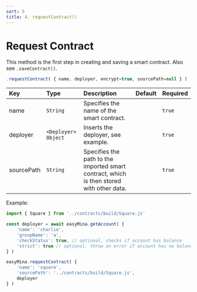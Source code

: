 ```yaml
---
sort: 5
title: 4. requestContract()
---
```



# Request Contract

This method is the first step in creating and saving a smart contract. Also see `.saveContract()`.

```javascript
.requestContract( { name, deployer, encrypt=true, sourcePath=null } )
```

| Key | Type | Description | Default | Required |
| :-- | :-- | :-- | :-- | :-- |
| name | `String` | Specifies the name of the smart contract. | | `true` |
| deployer | `<Deployer> Object` | Inserts the deployer, see example. | | `true` |
| sourcePath | `String` | Specifies the path to the imported smart contract, which is then stored with other data. | | `true` |

Example:

```javascript
import { Square } from '../contracts/build/Square.js'

const deployer = await easyMina.getAccount( {
    'name': 'charlie',
    'groupName': 'a',
    'checkStatus': true, // optional, checks if account has balance
    'strict': true // optional, throw an error if account has no balance
} )

easyMina.requestContract( {
    'name': 'square',
    'sourcePath': '../contracts/build/Square.js',
    deployer
} )
```
